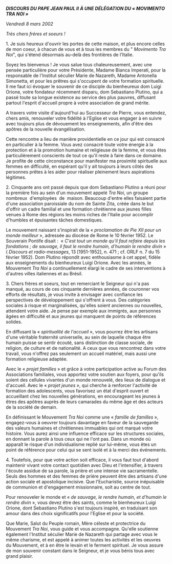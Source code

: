 ***DISCOURS DU PAPE JEAN PAUL II*** ***À UNE DÉLÉGATION DU « *MOVIMENTO TRA NOI* »***

*Vendredi 8 mars 2002*

*Très chers frères et soeurs !*

1. Je suis heureux d'ouvrir les portes de cette maison, et plus encore celles de mon coeur, à chacun de vous et à tous les membres du " *Movimento Tra Noi*", qui s'étend désormais au-delà des frontières de l'Italie.

Soyez les bienvenus ! Je vous salue tous chaleureusement, avec une pensée particulière pour votre Présidente, Madame Bianca Imperati, pour la responsable de l'Institut séculier Marie de Nazareth, Madame Antonella Simonetta, et pour les prêtres qui s'occupent de votre formation spirituelle. Il me faut ici évoquer le souvenir de ce disciple du bienheureux dom Luigi Orione, votre fondateur récemment disparu, dom Sebastiano Plutino, qui a passé toute sa longue existence au service des plus pauvres, diffusant partout l'esprit d'accueil propre à votre association de grand mérite.

A travers votre visite d'aujourd'hui au Successeur de Pierre, vous entendez, chers amis, renouveler votre fidélité à l'Eglise et vous engager à en suivre avec toujours plus de dévouement les enseignements, afin d'être des apôtres de la nouvelle évangélisation.

Cette rencontre a lieu de manière providentielle en ce jour qui est consacré en particulier à la femme. Vous avez consacré toute votre énergie à la protection et à la promotion humaine et religieuse de la femme, et vous êtes particulièrement conscients de tout ce qu'il reste à faire dans ce domaine. Je profite de cette circonstance pour manifester ma proximité spirituelle aux femmes en difficulté, en espérant qu'il y ait toujours à leurs côtés des personnes prêtes à les aider pour réaliser pleinement leurs aspirations légitimes.

2. Cinquante ans ont passé depuis que dom Sebastiano Plutino a réuni pour la première fois au sein d'un mouvement appelé *Tra Noi*, un groupe nombreux  d'employées  de  maison. Beaucoup d'entre elles faisaient partie d'une association paroissiale du nom de Sainte Zita, créée dans le but d'offrir un cadre familial et une formation chrétienne aux jeunes filles venues à Rome des régions les moins riches de l'Italie pour accomplir d'humbles et épuisantes tâches domestiques.

Le mouvement naissant s'inspirait de la « *proclamation de Pie XII pour un monde meilleur* », adressée au diocèse de Rome le 10 février 1952. Le Souverain Pontife disait :  « *C'est tout un monde qu'il faut refaire depuis les fondations ; de sauvage, il faut le rendre humain, d'humain le rendre divin* » ( *Discours et radio-messages*, 13 [1951-1952], n. 471 ; cf. ORLF n. 7 du 15 février 1952). Dom Plutino répondit avec enthousiasme à cet appel, fidèle aux enseignements du bienheureux Luigi Orione. Avec les années, le Mouvement *Tra Noi* a continuellement élargi le cadre de ses interventions à d'autres villes italiennes et au Brésil.

3. Chers frères et soeurs, tout en remerciant le Seigneur qui n'a pas manqué, au cours de ces cinquante dernières années, de couronner vos efforts de résultats, je vous invite à envisager avec confiance les perspectives de développement qui s'offrent à vous. Des catégories sociales à risque et marginalisées, qu'elles soient anciennes ou nouvelles, attendent votre aide. Je pense par exemple aux immigrés, aux personnes âgées en difficulté et aux jeunes qui manquent de points de références solides.

En diffusant la « *spiritualité de l'accueil* », vous pourrez être les artisans d'une véritable fraternité universelle, au sein de laquelle chaque être humain puisse se sentir écouté, sans distinction de classe sociale, de religion, de culture et de nationalité. A ceux que vous rencontrez dans votre travail, vous n'offrez pas seulement un accueil matériel, mais aussi une formation religieuse adaptée.

Avec le « *projet familles* » et grâce à votre participation active au Forum des Associations familiales, vous apportez votre soutien aux foyers, pour qu'ils soient des cellules vivantes d'un monde renouvelé, des lieux de dialogue et d'accueil. Avec le « *projet jeunes* », qui cherche à renforcer l'activité de formation des adolescents, vous favorisez un état d'esprit ouvert et accueillant chez les nouvelles générations, en encourageant les jeunes à êtres des apôtres auprès de leurs camarades du même âge et des acteurs de la société de demain.

En définissant le Mouvement *Tra Noi* comme une « *famille de familles* », engagez-vous à oeuvrer toujours davantage en faveur de la sauvegarde des valeurs humaines et chrétiennes immuables qui ont marqué votre histoire. Vous aurez ainsi une influence efficace sur les structures sociales, en donnant la parole à tous ceux qui ne l'ont pas. Dans un monde où apparaît le risque d'un individualisme replié sur lui-même, vous êtes un point de référence pour celui qui se sent isolé et à la merci des événements.

4. Toutefois, pour que votre action soit efficace, il vous faut tout d'abord maintenir vivant votre contact quotidien avec Dieu et l'intensifier, à travers l'écoute assidue de sa parole, la prière et une intense vie sacramentelle. Seuls des hommes et des femmes de prière peuvent être des artisans d'une action sociale et apostolique incisive. Que l'Eucharistie, source inépuisable de communion et d'engagement missionnaire, soit au centre de tout.

Pour renouveler le monde et « *de sauvage, le rendre humain, et d'humain le rendre divin* », vous devez être des saints, comme le bienheureux Luigi Orione, dont Sebastiano Plutino s'est toujours inspiré, en traduisant son amour dans des choix significatifs pour l'Eglise et pour la société.

Que Marie, Salut du Peuple romain, Mère céleste et protectrice du Mouvement *Tra Noi*, vous guide et vous accompagne. Qu'elle soutienne également l'Institut séculier Marie de Nazareth qui partage avec vous le même charisme, et est appelé à animer toutes les activités et les oeuvres du Mouvement, et à en être le levain et le ferment spirituel. Je vous assure de mon souvenir constant dans le Seigneur, et je vous bénis tous avec grand plaisir.